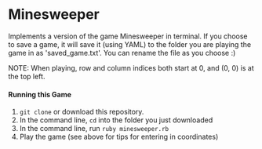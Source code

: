 Minesweeper
===========

Implements a version of the game Minesweeper in terminal.
If you choose to save a game, it will save it (using YAML) to the folder you are playing the game in as 'saved_game.txt'. You can rename the file as you choose :)

NOTE: When playing, row and column indices both start at 0, and (0, 0) is at the top left.

#### Running this Game
1. `git clone` or download this repository.
2. In the command line, `cd` into the folder you just downloaded
3. In the command line, run `ruby minesweeper.rb`
4. Play the game (see above for tips for entering in coordinates)
